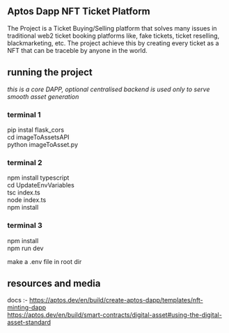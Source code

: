 ## Aptos Dapp NFT Ticket Platform

The Project is a Ticket Buying/Selling platform that solves many issues in traditional web2 ticket booking platforms
like, fake tickets, ticket reselling, blackmarketing, etc.
The project achieve this by creating every ticket as a NFT that can be traceble by anyone in the world.

## running the project

_this is a core DAPP, optional centralised backend is used only to serve smooth asset generation_

### terminal 1
pip instal flask_cors  
cd imageToAssetsAPI  
python imageToAsset.py  

### terminal 2
npm install typescript  
cd UpdateEnvVariables  
tsc index.ts  
node index.ts  
npm install  

### terminal 3
npm install  
npm run dev  

make a .env file in root dir

## resources and media

docs :-
https://aptos.dev/en/build/create-aptos-dapp/templates/nft-minting-dapp  
https://aptos.dev/en/build/smart-contracts/digital-asset#using-the-digital-asset-standard
